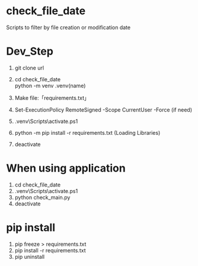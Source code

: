 # check_file_date
Scripts to filter by file creation or modification date

# Dev_Step
1) git clone url<br>
2) cd check_file_date<br>
python -m venv .venv(name)<br>
3) Make file:「requirements.txt」<br>
4) Set-ExecutionPolicy RemoteSigned -Scope CurrentUser -Force (if need)<br>

5) .venv\Scripts\activate.ps1<br>
6) python -m pip install -r requirements.txt (Loading Libraries)<br>
7) deactivate<br>

# When using application
1) cd check_file_date<br>
2) .venv\Scripts\activate.ps1<br>
3) python check_main.py<br>
4) deactivate<br>

# pip install
1) pip freeze > requirements.txt<br>
2) pip install -r requirements.txt<br>
3) pip uninstall <package-name><br>